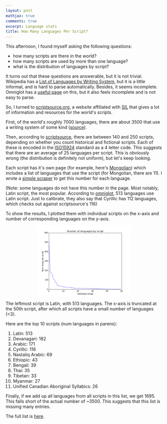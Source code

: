 ```yaml
---
layout: post
mathjax: true
comments: true
excerpt: Language stats
title: How Many Languages Per Script?
---
```


This afternoon, I found myself asking the following questions:

* how many scripts are there in the world?
* how many scripts are used by more than one language?
* what is the distribution of languages by script?

It turns out that these questions are answerable, but it is not trivial. Wikipedia has a [List of Languages by Writing System](https://en.wikipedia.org/wiki/List_of_languages_by_writing_system), but it is a little informal, and is hard to parse automatically. Besides, it seems incomplete. Omniglot has a [useful page](http://www.omniglot.com/writing/langalph.htm) on this, but it also feels incomplete and is not easy to parse.   

 So, I turned to [scriptsource.org](http://scriptsource.org/), a website affiliated with [SIL](http://www.sil.org/) that gives a lot of information and resources for the world's scripts. 

First, of the world's roughly 7000 languages, there are about 3500 that use a writing system of some kind ([source](https://www.ethnologue.com/enterprise-faq/how-many-languages-world-are-unwritten)). 

Then, according to [scriptsource](http://scriptsource.org/cms/scripts/page.php?item_id=script_overview), there are between 140 and 250 scripts, depending on whether you count historical and fictional scripts. Each of these is encoded in the [ISO15924](http://unicode.org/iso15924/iso15924-codes.html) standard as a 4 letter code. This suggests that there are an average of 25 languages per script. This is obviously wrong (the distribution is definitely not uniform), but let's keep looking. 

Each script has it's own page (for example, here's [Mongolian](http://scriptsource.org/cms/scripts/page.php?item_id=script_detail&key=Mong)) which includes a list of languages that use the script (for Mongolian, there are 11). I wrote a [simple scraper](https://gist.github.com/mayhewsw/1600aeade3693db38195) to get this number for each language.

(Note: some languages do not have this number in the page. Most notably, Latin script, the most popular. According to [omniglot](http://www.omniglot.com/writing/langalph.htm#latin), 513 languages use Latin script. Just to calibrate, they also say that Cyrillic has 112 languages, which checks out against scriptsource's 116)

To show the results, I plotted them with individual scripts on the x-axis and number of corresponding languages on the y-axis. 

<img src="/assets/languages_by_script.png" style="width: 60%; display: block; margin: 0 auto;" />

The leftmost script is Latin, with 513 languages. The x-axis is truncated at the 50th script, after which all scripts have a small number of languages (<3).

Here are the top 10 scripts (num languages in parens):

1. Latin: 513
2. Devanagari: 182
3. Arabic: 171
4. Cyrillic: 116
5. Nastaliq Arabic: 69
6. Ethiopic: 43
7. Bengali: 39
8. Thai: 35
9. Tibetan: 33
10. Myanmar: 27
11. Unified Canadian Aboriginal Syllabics: 26

Finally, if we add up all languages from all scripts in this list, we get 1695. This falls short of the actual number
of ~3500. This suggests that this list is missing many entries. 

The full list is [here](https://gist.github.com/mayhewsw/1600aeade3693db38195#file-scriptdists-txt).

